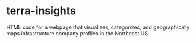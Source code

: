 # terra-insights

HTML code for a webpage that visualizes, categorizes, and geographically maps infrastructure company profiles in the Northeast US. 
